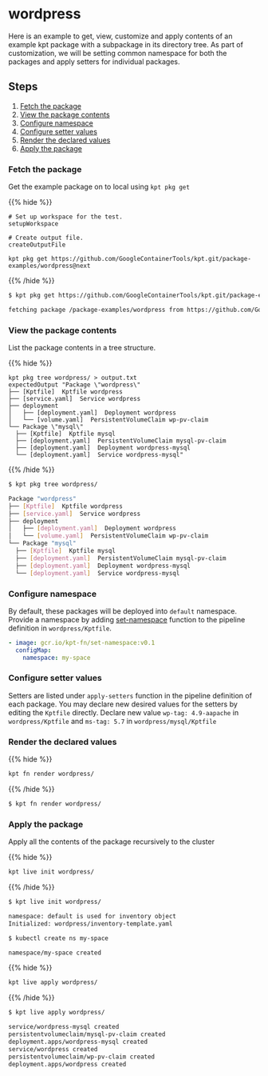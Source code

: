# wordpress

Here is an example to get, view, customize and apply contents of an example kpt package with a subpackage
in its directory tree. As part of customization, we will be setting common namespace for both the packages
and apply setters for individual packages.

## Steps

1. [Fetch the package](#fetch-the-package)
2. [View the package contents](#view-the-package-contents)
3. [Configure namespace](#configure-namespace)
4. [Configure setter values](#configure-setter-values)
5. [Render the declared values](#render-the-declared-values)
6. [Apply the package](#apply-the-package)

### Fetch the package

Get the example package on to local using `kpt pkg get`

{{% hide %}}

<!-- @makeWorkplace @verifyPkgExamples-->
```
# Set up workspace for the test.
setupWorkspace

# Create output file.
createOutputFile
```

<!-- @pkgGet @verifyPkgExamples-->
```shell
kpt pkg get https://github.com/GoogleContainerTools/kpt.git/package-examples/wordpress@next

```

{{% /hide %}}

```sh
$ kpt pkg get https://github.com/GoogleContainerTools/kpt.git/package-examples/wordpress@next

fetching package /package-examples/wordpress from https://github.com/GoogleContainerTools/kpt to wordpress
```

### View the package contents

List the package contents in a tree structure.

{{% hide %}}

<!-- @pkgTree @verifyPkgExamples-->
```shell
kpt pkg tree wordpress/ > output.txt
expectedOutput "Package \"wordpress\"
├── [Kptfile]  Kptfile wordpress
├── [service.yaml]  Service wordpress
├── deployment
│   ├── [deployment.yaml]  Deployment wordpress
│   └── [volume.yaml]  PersistentVolumeClaim wp-pv-claim
└── Package \"mysql\"
  ├── [Kptfile]  Kptfile mysql
  ├── [deployment.yaml]  PersistentVolumeClaim mysql-pv-claim
  ├── [deployment.yaml]  Deployment wordpress-mysql
  └── [deployment.yaml]  Service wordpress-mysql"
```

{{% /hide %}}

```sh
$ kpt pkg tree wordpress/

Package "wordpress"
├── [Kptfile]  Kptfile wordpress
├── [service.yaml]  Service wordpress
├── deployment
│   ├── [deployment.yaml]  Deployment wordpress
│   └── [volume.yaml]  PersistentVolumeClaim wp-pv-claim
└── Package "mysql"
  ├── [Kptfile]  Kptfile mysql
  ├── [deployment.yaml]  PersistentVolumeClaim mysql-pv-claim
  ├── [deployment.yaml]  Deployment wordpress-mysql
  └── [deployment.yaml]  Service wordpress-mysql
```

### Configure namespace

By default, these packages will be deployed into `default` namespace. Provide a namespace by
adding [set-namespace] function to the pipeline definition in `wordpress/Kptfile`.

```yaml
- image: gcr.io/kpt-fn/set-namespace:v0.1
  configMap:
    namespace: my-space
```

### Configure setter values

Setters are listed under `apply-setters` function in the pipeline definition of each package.
You may declare new desired values for the setters by editing the `Kptfile` directly. Declare
new value `wp-tag: 4.9-aapache` in `wordpress/Kptfile` and `ms-tag: 5.7` in `wordpress/mysql/Kptfile`

### Render the declared values

{{% hide %}}

<!--@fnRender @verifyPkgExamples-->
```sh
kpt fn render wordpress/
```

{{% /hide %}}

```sh
$ kpt fn render wordpress/
```

### Apply the package

Apply all the contents of the package recursively to the cluster

{{% hide %}}

<!--@liveInit @verifyPkgExamples-->
```sh
kpt live init wordpress/
```

{{% /hide %}}

```sh
$ kpt live init wordpress/

namespace: default is used for inventory object
Initialized: wordpress/inventory-template.yaml
```

```sh
$ kubectl create ns my-space

namespace/my-space created
```

{{% hide %}}

<!--@verifyPkgExamples-->
```sh
kpt live apply wordpress/
```

{{% /hide %}}


```sh
$ kpt live apply wordpress/

service/wordpress-mysql created
persistentvolumeclaim/mysql-pv-claim created
deployment.apps/wordpress-mysql created
service/wordpress created
persistentvolumeclaim/wp-pv-claim created
deployment.apps/wordpress created
```

[set-namespace]: https://github.com/GoogleContainerTools/kpt-functions-catalog/tree/master/functions/go/set-namespace
